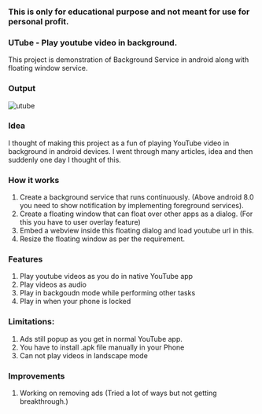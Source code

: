 ### This is only for educational purpose and not meant for use for personal profit.

### UTube - Play youtube video in background.

This project is demonstration of Background Service in android along with floating window service.

### Output

![utube](https://github.com/androidshashi/UTube/assets/91884965/a087cf6b-6fa7-4693-bb3c-d0a3a8a09510)


### Idea

I thought of making this project as a fun of playing YouTube video in background in android devices.
I went through many articles, idea and then suddenly one day I thought of this.

### How it works

1. Create a background service that runs continuously. (Above android 8.0 you need to show notification by implementing foreground services).
2. Create a floating window that can float over other apps as a dialog. (For this you have to user overlay feature)
3. Embed a webview inside this floating dialog and load youtube url in this.
4. Resize the floating window as per the requirement.

### Features

1. Play youtube videos as you do in native YouTube app
2. Play videos as audio
3. Play in backgoudn mode while performing other tasks
4. Play in when your phone is locked

### Limitations:
1. Ads still popup as you get in normal YouTube app.
2. You have to install .apk file manually in your Phone
3. Can not play videos in landscape mode

### Improvements
1. Working on removing ads (Tried a lot of ways but not getting breakthrough.)



